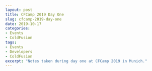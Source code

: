 ```yaml
---
layout: post
title: CFCamp 2019 Day One
slug: cfcamp-2019-day-one
date: 2019-10-17
categories:
- Events
- ColdFusion
tags:
- Events
- Developers
- ColdFusion
excerpt: "Notes taken during day one at CFCamp 2019 in Munich."
---
```


